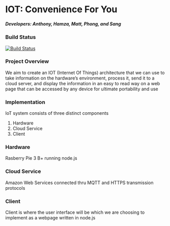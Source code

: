 # IOT: Convenience For You
##### Developers: Anthony, Hamza, Matt, Phong, and Sang

### Build Status
[![Build Status](https://travis-ci.org/hamzakhokhar/iot-web-interface.svg?branch=master)](https://travis-ci.org/hamzakhokhar/iot-web-interface)

### Project Overview
We aim to create an IOT (Internet Of Things) architecture that we can use to take information on the hardware’s environment, process it, send it to a cloud server, and display the information in an easy to read way on a web page that can be accessed by any device for ultimate portability and use

### Implementation 
IoT system consists of three distinct components 
1. Hardware
2. Cloud Service
3. Client

### Hardware
Rasberry Pie 3 B+ running node.js

### Cloud Service
Amazon Web Services connected thru MQTT and HTTPS transmission protocols

### Client
Client is where the user interface will be which we are choosing to implement as a webpage written in node.js
